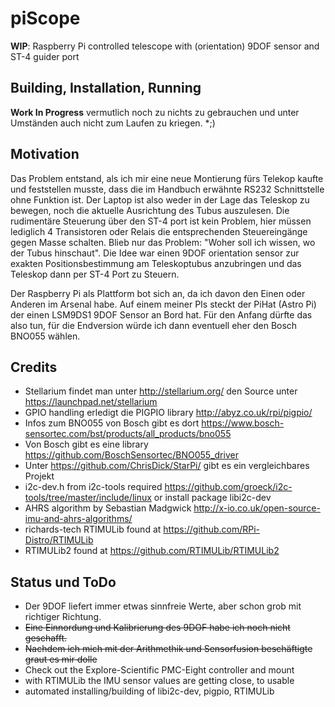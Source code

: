 # piScope
**WIP**: Raspberry Pi controlled telescope with (orientation) 9DOF sensor and ST-4 guider port

## Building, Installation, Running
**Work In Progress** vermutlich noch zu nichts zu gebrauchen und unter Umständen auch nicht zum Laufen
zu kriegen. *;)

## Motivation
Das Problem entstand, als ich mir eine neue Montierung fürs Telekop kaufte und feststellen musste, dass
die im Handbuch erwähnte RS232 Schnittstelle ohne Funktion ist. Der Laptop ist also weder in der Lage
das Teleskop zu bewegen, noch die aktuelle Ausrichtung des Tubus auszulesen. Die rudimentäre Steuerung
über den ST-4 port ist kein Problem, hier müssen lediglich 4 Transistoren oder Relais die entsprechenden
Steuereingänge gegen Masse schalten. Blieb nur das Problem: "Woher soll ich wissen, wo der Tubus hinschaut".
Die Idee war einen 9DOF orientation sensor zur exakten Positionsbestimmung am Teleskoptubus anzubringen
und das Teleskop dann per ST-4 Port zu Steuern.

Der Raspberry Pi als Plattform bot sich an, da ich davon den Einen oder Anderen im Arsenal habe. Auf einem
meiner PIs steckt der PiHat (Astro Pi) der einen LSM9DS1 9DOF Sensor an Bord hat. Für den Anfang dürfte das
also tun, für die Endversion würde ich dann eventuell eher den Bosch BNO055 wählen.

## Credits
* Stellarium findet man unter http://stellarium.org/ den Source unter https://launchpad.net/stellarium
* GPIO handling erledigt die PIGPIO library http://abyz.co.uk/rpi/pigpio/
* Infos zum BNO055 von Bosch gibt es dort https://www.bosch-sensortec.com/bst/products/all_products/bno055
* Von Bosch gibt es eine library https://github.com/BoschSensortec/BNO055_driver
* Unter https://github.com/ChrisDick/StarPi/ gibt es ein vergleichbares Projekt
* i2c-dev.h from i2c-tools required https://github.com/groeck/i2c-tools/tree/master/include/linux
or install package libi2c-dev
* AHRS algorithm by Sebastian Madgwick http://x-io.co.uk/open-source-imu-and-ahrs-algorithms/
* richards-tech RTIMULib found at https://github.com/RPi-Distro/RTIMULib
* RTIMULib2 found at https://github.com/RTIMULib/RTIMULib2

## Status und ToDo
- Der 9DOF liefert immer etwas sinnfreie Werte, aber schon grob mit richtiger Richtung.
- ~~Eine Einnordung und Kalibrierung des 9DOF habe ich noch nicht geschafft.~~
- ~~Nachdem ich mich mit der Arithmethik und Sensorfusion beschäftigte graut es mir dolle~~
- Check out the Explore-Scientific PMC-Eight controller and mount
- with RTIMULib the IMU sensor values are getting close, to usable
- automated installing/building of libi2c-dev, pigpio, RTIMULib
